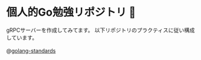 # 個人的Go勉強リポジトリ 📁
gRPCサーバーを作成してみてます。
以下リポジトリのプラクティスに従い構成しています。
<br>
<br>
@[golang-standards](https://github.com/golang-standards/project-template)
